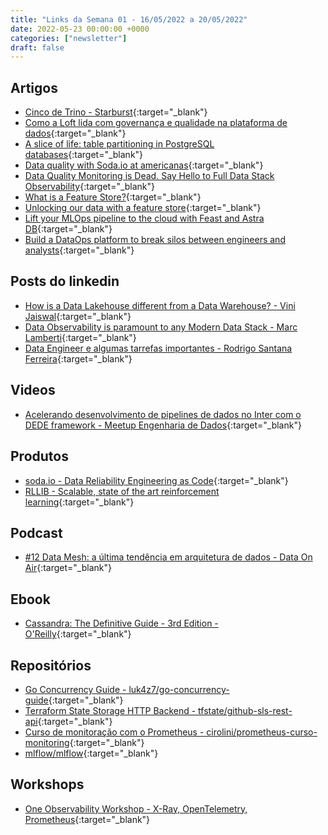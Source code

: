 ```yaml
---
title: "Links da Semana 01 - 16/05/2022 a 20/05/2022"
date: 2022-05-23 00:00:00 +0000
categories: ["newsletter"]
draft: false
---
```



## Artigos

- [Cinco de Trino - Starburst](https://www.starburst.io/info/cinco-de-trino/?utm_medium=email&_hsmi=212508739&_hsenc%5Btm_source%5D=hs_email&wchannelid=ak5dhl6ju8){:target="_blank"}
- [Como a Loft lida com governança e qualidade na plataforma de dados](https://medium.com/loftbr/como-a-loft-lida-com-governan%C3%A7a-e-qualidade-na-plataforma-de-dados-f20e4f01bfda){:target="_blank"}
- [A slice of life: table partitioning in PostgreSQL databases](https://evilmartians.com/chronicles/a-slice-of-life-table-partitioning-in-postgresql-databases){:target="_blank"}
- [Data quality with Soda.io at americanas](https://lopesdiego12.medium.com/data-quality-with-soda-io-at-americanas-7d1a0e0a541a){:target="_blank"}
- [Data Quality Monitoring is Dead. Say Hello to Full Data Stack Observability](https://www.siffletdata.com/blog/data-quality-monitoring-is-dead-say-hello-to-full-data-stack-observability){:target="_blank"}
- [What is a Feature Store?](https://feast.dev/blog/what-is-a-feature-store/){:target="_blank"}
- [Unlocking our data with a feature store](https://medium.com/billie-finanzratgeber/unlocking-our-data-with-a-feature-store-402ade0743b){:target="_blank"}
- [Lift your MLOps pipeline to the cloud with Feast and Astra DB](https://www.datastax.com/blog/lift-your-mlops-pipeline-to-the-cloud-with-feast-and-astra-db){:target="_blank"}
- [Build a DataOps platform to break silos between engineers and analysts](https://aws.amazon.com/pt/blogs/big-data/build-a-dataops-platform-to-break-silos-between-engineers-and-analysts/){:target="_blank"}

## Posts do linkedin

- [How is a Data Lakehouse different from a Data Warehouse? - Vini Jaiswal](https://www.linkedin.com/feed/update/urn:li:activity:6927849664817848320/){:target="_blank"}
- [Data Observability is paramount to any Modern Data Stack - Marc Lamberti](https://www.linkedin.com/posts/marclamberti_data-observability-dataengineering-activity-6922514285248024576-DOzj?utm_source=linkedin_share&utm_medium=member_desktop_web){:target="_blank"}
- [Data Engineer e algumas tarrefas importantes - Rodrigo Santana Ferreira](https://shopee.com.br/Pantufa-pata-de-monstro-Azul-i.280121269.4469273725?xptdk=593935df-3f31-4dcf-a407-ba09fdc7c6c9){:target="_blank"}

## Videos

- [Acelerando desenvolvimento de pipelines de dados no Inter com o DEDE framework - Meetup Engenharia de Dados](https://www.youtube.com/watch?v=wYJZHbbCXMI){:target="_blank"}

## Produtos

- [soda.io - Data Reliability Engineering as Code](https://www.soda.io/){:target="_blank"}
- [RLLIB - Scalable, state of the art reinforcement learning](https://www.ray.io/rllib){:target="_blank"}

## Podcast

- [#12 Data Mesh: a última tendência em arquitetura de dados - Data On Air](https://open.spotify.com/episode/4McOEukwiW7QlZgUptuM7g?si=_vKMSRhPRQivTeZR9APhXw&utm_source=whatsapp){:target="_blank"}

## Ebook

- [Cassandra: The Definitive Guide - 3rd Edition - O'Reilly](https://www.datastax.com/resources/ebook/oreilly-cassandra-the-definitive-guide#download){:target="_blank"}

## Repositórios

- [Go Concurrency Guide - luk4z7/go-concurrency-guide](https://github.com/luk4z7/go-concurrency-guide){:target="_blank"}
- [Terraform State Storage HTTP Backend - tfstate/github-sls-rest-api](https://github.com/tfstate/github-sls-rest-api){:target="_blank"}
- [Curso de monitoração com o Prometheus - cirolini/prometheus-curso-monitoring](https://github.com/cirolini/prometheus-curso-monitoring){:target="_blank"}
- [mlflow/mlflow](https://github.com/mlflow/mlflow){:target="_blank"}

## Workshops

- [One Observability Workshop - X-Ray, OpenTelemetry, Prometheus](https://catalog.workshops.aws/observability/en-US/xray/explore-xray){:target="_blank"}
